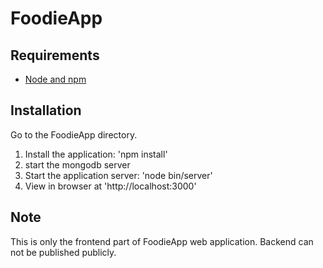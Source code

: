 # FoodieApp
## Requirements

- [Node and npm](http://nodejs.org)

## Installation
Go to the FoodieApp directory.

1. Install the application: 'npm install'
2. start the mongodb server
2. Start the application server: 'node bin/server'
3. View in browser at 'http://localhost:3000'

## Note
This is only the frontend part of FoodieApp web application.
Backend can not be published publicly.
